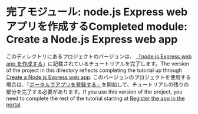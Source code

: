 # <a name="completed-module-create-a-nodejs-express-web-app"></a><span data-ttu-id="cdfef-101">完了モジュール: node.js Express web アプリを作成する</span><span class="sxs-lookup"><span data-stu-id="cdfef-101">Completed module: Create a Node.js Express web app</span></span>

<span data-ttu-id="cdfef-102">このディレクトリにあるプロジェクトのバージョンは、 [「node.js Express web app を作成する](https://docs.microsoft.com/graph/training/node-tutorial?tutorial-step=1)」に記載されているチュートリアルを完了します。</span><span class="sxs-lookup"><span data-stu-id="cdfef-102">The version of the project in this directory reflects completing the tutorial up through [Create a Node.js Express web app](https://docs.microsoft.com/graph/training/node-tutorial?tutorial-step=1).</span></span> <span data-ttu-id="cdfef-103">このバージョンのプロジェクトを使用する場合は、「[ポータルでアプリを登録する」](https://docs.microsoft.com/graph/training/node-tutorial?tutorial-step=2)を開始して、チュートリアルの残りの部分を完了する必要があります。</span><span class="sxs-lookup"><span data-stu-id="cdfef-103">If you use this version of the project, you need to complete the rest of the tutorial starting at [Register the app in the portal](https://docs.microsoft.com/graph/training/node-tutorial?tutorial-step=2).</span></span>